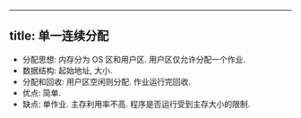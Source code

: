 
---
title: 单⼀连续分配
---

- 分配思想: 内存分为 OS 区和用户区. 用户区仅允许分配一个作业.
- 数据结构: 起始地址, 大小.
- 分配和回收: 用户区空闲则分配. 作业运行完回收.
- 优点: 简单.
- 缺点: 单作业. 主存利用率不高. 程序是否运行受到主存大小的限制. 
